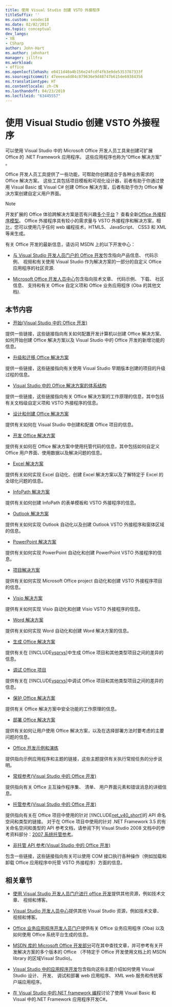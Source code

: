 ```yaml
---
title: 使用 Visual Studio 创建 VSTO 外接程序
titleSuffix: ''
ms.custom: seodec18
ms.date: 02/02/2017
ms.topic: conceptual
dev_langs:
- VB
- CSharp
author: John-Hart
ms.author: johnhart
manager: jillfra
ms.workload:
- office
ms.openlocfilehash: e0411d40a4b156e24fcdf4fb3e9de5353787333f
ms.sourcegitcommit: 47eeeeadd84c879636e9d48747b615de69384356
ms.translationtype: HT
ms.contentlocale: zh-CN
ms.lasthandoff: 04/23/2019
ms.locfileid: "63445557"
---
```

# <a name="create-vsto-add-ins-for-office-by-using-visual-studio"></a>使用 Visual Studio 创建 VSTO 外接程序
  可以使用 Visual Studio 中的 Microsoft Office 开发人员工具来创建可扩展 Office 的 .NET Framework 应用程序。 这些应用程序也称为“Office 解决方案” 。

 Office 开发人员工具提供了一些功能，可帮助你创建适合于各种业务需求的 Office 解决方案。 这些工具包括项目模板和可视化设计器，前者有助于你通过使用 Visual Basic 或 Visual C# 创建 Office 解决方案，后者有助于你为 Office 解决方案创建自定义用户界面。

> [!NOTE]
> 开发扩展的 Office 体验跨解决方案是否有兴趣[多个平台](https://dev.office.com/add-in-availability)？ 查看全新[Office 外接程序模型](https://dev.office.com/docs/add-ins/overview/office-add-ins)。 Office 外接程序具有较小的需求量与 VSTO 外接程序和解决方案，相比，您可以使用几乎任何 web 编程技术，HTML5、 JavaScript、 CSS3 和 XML 等来生成。

 有关 Office 开发的最新信息，请访问 MSDN 上的以下开发中心：

- [与 Visual Studio 开发人员门户的 Office 开发](http://go.microsoft.com/fwlink/?LinkId=123844)包含指向产品信息、 代码示例、 视频和有关使用 Visual Studio 作为解决方案的一部分的自定义 Office 应用程序的社区资源.

- [Microsoft Office 开发人员中心](http://go.microsoft.com/fwlink/?LinkId=83467)包含指向技术文章、 代码示例、 下载、 社区信息、 支持和有关 Office 自定义项和 Office 业务应用程序 (Oba 的其他文档).

## <a name="in-this-section"></a>本节内容
- [开始&#40;Visual Studio 中的 Office 开发&#41;](../vsto/getting-started-office-development-in-visual-studio.md)

 提供一些链接，这些链接指向有关如何配置开发计算机以创建 Office 解决方案、如何开始创建 Office 解决方案以及 Visual Studio 中的 Office 开发的新增功能的信息。

- [升级和迁移 Office 解决方案](../vsto/upgrading-and-migrating-office-solutions.md)

 提供一些链接，这些链接指向有关使用 Visual Studio 早期版本创建的项目的升级过程的信息。

- [Visual Studio 中的 Office 解决方案的体系结构](../vsto/architecture-of-office-solutions-in-visual-studio.md)

 提供一些链接，这些链接指向有关 Office 解决方案的工作原理的信息，其中包括有关文档级自定义项和 VSTO 外接程序的信息。

- [设计和创建 Office 解决方案](../vsto/designing-and-creating-office-solutions.md)

 提供有关如何在 Visual Studio 中创建和配置 Office 项目的信息。

- [开发 Office 解决方案](../vsto/developing-office-solutions.md)

 提供有关如何在 Office 解决方案中使用托管代码的信息，其中包括如何自定义 Office 用户界面、使用数据以及解决问题的信息。

- [Excel 解决方案](../vsto/excel-solutions.md)

 提供有关如何实现 Excel 自动化、创建 Excel 解决方案以及了解特定于 Excel 的全球化问题的信息。

- [InfoPath 解决方案](../vsto/infopath-solutions.md)

 提供有关如何创建 InfoPath 的表单模板和 VSTO 外接程序的信息。

- [Outlook 解决方案](../vsto/outlook-solutions.md)

 提供有关如何实现 Outlook 自动化以及创建 Outlook VSTO 外接程序和窗体区域的信息。

- [PowerPoint 解决方案](../vsto/powerpoint-solutions.md)

 提供有关如何实现 PowerPoint 自动化和创建 PowerPoint VSTO 外接程序的信息。

- [项目解决方案](../vsto/project-solutions.md)

 提供有关如何实现 Microsoft Office project 自动化和创建 VSTO 外接程序项目的信息。

- [Visio 解决方案](../vsto/visio-solutions.md)

 提供有关如何实现 Visio 自动化和创建 Visio VSTO 外接程序的信息。

- [Word 解决方案](../vsto/word-solutions.md)

 提供有关如何实现 Word 自动化和创建 Word 解决方案的信息。

- [生成 Office 解决方案](../vsto/building-office-solutions.md)

 提供有关在 [!INCLUDE[vsprvs](../sharepoint/includes/vsprvs-md.md)]中生成 Office 项目和其他类型项目之间的差异的信息。

- [调试 Office 项目](../vsto/debugging-office-projects.md)

 提供有关在 [!INCLUDE[vsprvs](../sharepoint/includes/vsprvs-md.md)]中调试 Office 项目和其他类型项目之间的差异的信息。

- [保护 Office 解决方案](../vsto/securing-office-solutions.md)

 提供有关 Office 解决方案中安全功能的工作原理的信息。

- [部署 Office 解决方案](../vsto/deploying-an-office-solution.md)

 提供有关如何让用户使用 Office 解决方案，以及在选择部署方法时要考虑的主要问题的信息。

- [Office 开发示例和演练](../vsto/office-development-samples-and-walkthroughs.md)

 提供指向示例应用程序和主题的链接，这些主题提供有关执行常规任务的分步说明。

- [常规参考&#40;Visual Studio 中的 Office 开发&#41;](../vsto/general-reference-office-development-in-visual-studio.md)

 提供指向有关 Office 主互操作程序集、 清单、 用户界面元素和错误消息的详细信息。

- [托管参考&#40;Visual Studio 中的 Office 开发&#41;](../vsto/managed-reference-office-development-in-visual-studio.md)

 提供指向有关在 Office 项目中使用的针对 [!INCLUDE[net_v40_short](../sharepoint/includes/net-v40-short-md.md)]的 API 命名空间和类型的链接。 对于在 Office 项目中使用的针对 .NET Framework 3.5 的有关命名空间和类型的 API 参考文档，请参阅下列 Visual Studio 2008 文档中的参考资料部分：[2007 系统托管参考](http://go.microsoft.com/fwlink/?LinkId=160658)。

- [非托管 API 参考&#40;Visual Studio 中的 Office 开发&#41;](../vsto/unmanaged-api-reference-office-development-in-visual-studio.md)

 包含一些链接，这些链接指向有关可以使用 COM 接口执行各种操作（例如加载和卸载 Office 应用程序中托管 VSTO 外接程序）方面的信息。

## <a name="related-sections"></a>相关章节
- [使用 Visual Studio 开发人员门户进行 office 开发](http://go.microsoft.com/fwlink/?LinkId=123844)提供其他资源，例如技术文章、 视频和博客。

- [Visual Studio 开发人员中心](http://go.microsoft.com/fwlink/?LinkID=99124)提供其他 Visual Studio 资源，例如技术文章、 视频和博客。

- [Office 业务应用程序开发人员门户](http://go.microsoft.com/fwlink/?LinkId=99125)提供有关 Office 业务应用程序 (Oba) 以及如何使用 Office 系统平台生成的信息。

- [MSDN 库的 Microsoft Office 开发部分](http://go.microsoft.com/fwlink/?LinkId=149870)可在其中查找文章，并可参考有关开发解决方案的多个版本的 Office （不特定于 Office 开发使用文档上的 MSDN library 的区域Visual Studio)。

- [Visual Studio 中的应用程序开发](https://msdn.microsoft.com/97490c1b-a247-41fb-8f2c-bc4c201eff68)包含指向这些主题介绍如何使用 Visual Studio 设计、 开发、 调试和部署 web 应用程序、 XML web 服务和传统客户端应用程序。

- [在 Visual Studio 中的.NET framework 编程](/previous-versions/visualstudio/visual-studio-2010/k1s94fta(v=vs.100))讨论了使用 Visual Basic 和 Visual 中的.NET Framework 应用程序开发C#。
